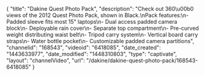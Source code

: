 {
    "title": "Dakine Quest Photo Pack",
    "description": "Check out 360\u00b0 views of the 2012 Quest Photo Pack, shown in Black.\nPack features:\n- Padded sleeve fits most 15\" laptops\n- Dual access padded camera block\n- Deployable rain cover\n- Separate top compartment\n- Pre-curved weight distributing waist belt\n- Tripod carry system\n- Vertical board carry straps\n- Water bottle pocket\n- Customizable padded camera partitions",
    "channelid": "168543",
    "videoid": "6418085",
    "date_created": "1443633977",
    "date_modified": "1448310803",
    "type": "captivate",
    "layout": "channelVideo",
    "url": "\/dakine\/dakine-quest-photo-pack\/168543-6418085"
}